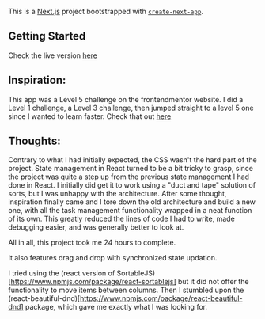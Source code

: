 This is a [Next.js](https://nextjs.org/) project bootstrapped with [`create-next-app`](https://github.com/vercel/next.js/tree/canary/packages/create-next-app).

## Getting Started

Check the live version [here](https://62e7643ac9d3746e99ac9014--celebrated-muffin-e9f904.netlify.app/)

## Inspiration:

This app was a Level 5 challenge on the frontendmentor website. I did a Level 1 challenge, a Level 3 challenge, then jumped straight to a level 5 one since I wanted to learn faster. Check that out [here](https://www.frontendmentor.io/challenges/kanban-task-management-web-app-wgQLt-HlbB)


## Thoughts:

Contrary to what I had initially expected, the CSS wasn't the hard part of the project. State management in React turned to be a bit tricky to grasp, since the project was quite a step up from the previous state management I had done in React.
I initially did get it to work using a "duct and tape" solution of sorts, but I was unhappy with the architecture. After some thought, inspiration finally came and I tore down the old architecture and build a new one, with all the task management functionality wrapped in a neat function of its own. This greatly reduced the lines of code I had to write, made debugging easier, and was generally better to look at. 

All in all, this project took me 24 hours to complete.

It also features drag and drop with synchronized state updation. 

I tried using the (react version of SortableJS)[https://www.npmjs.com/package/react-sortablejs] but it did not offer the functionality to move items between columns. Then I stumbled upon the (react-beautiful-dnd)[https://www.npmjs.com/package/react-beautiful-dnd] package, which gave me exactly what I was looking for.
